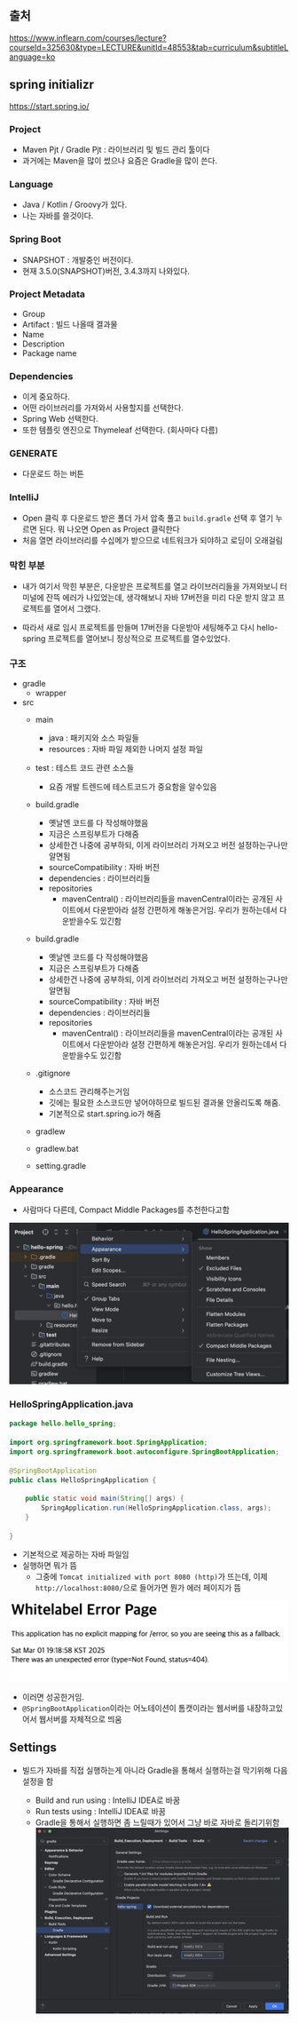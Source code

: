 ## 출처
https://www.inflearn.com/courses/lecture?courseId=325630&type=LECTURE&unitId=48553&tab=curriculum&subtitleLanguage=ko

## spring initializr
https://start.spring.io/

### Project
- Maven Pjt / Gradle Pjt : 라이브러리 및 빌드 관리 툴이다
- 과거에는 Maven을 많이 썼으나 요즘은 Gradle을 많이 쓴다.

### Language
- Java / Kotlin / Groovy가 있다.
- 나는 자바를 쓸것이다.

### Spring Boot

- SNAPSHOT : 개발중인 버전이다.
- 현재 3.5.0(SNAPSHOT)버전, 3.4.3까지 나와있다.


### Project Metadata

- Group
- Artifact : 빌드 나올때 결과물
- Name
- Description
- Package name

### Dependencies

- 이게 중요하다.
- 어떤 라이브러리를 가져와서 사용할지를 선택한다. 
- Spring Web 선택한다.
- 또한 템플릿 엔진으로 Thymeleaf 선택한다. (회사마다 다름)

### GENERATE

- 다운로드 하는 버튼

### IntelliJ

- Open 클릭 후 다운로드 받은 폴더 가서 압축 풀고 `build.gradle` 선택 후 열기 누르면 된다. 뭐 나오면 Open as Project 클릭한다
- 처음 열면 라이브러리를 수십메가 받으므로 네트워크가 되야하고 로딩이 오래걸림

### 막힌 부분

- 내가 여기서 막힌 부분은, 다운받은 프로젝트를 열고 라이브러리들을 가져와보니 터미널에 잔뜩 에러가 나있었는데, 생각해보니 자바 17버전을 미리 다운 받지 않고 프로젝트를 열어서 그랬다.

- 따라서 새로 임시 프로젝트를 만들며 17버전을 다운받아 세팅해주고 다시 hello-spring 프로젝트를 열어보니 정상적으로 프로젝트를 열수있었다.

### 구조

- gradle 
    - wrapper
- src
    - main
        - java : 패키지와 소스 파일들
        - resources : 자바 파일 제외한 나머지 설정 파일
    - test : 테스트 코드 관련 소스들
        - 요즘 개발 트렌드에 테스트코드가 중요함을 알수있음
    - build.gradle

        - 옛날엔 코드를 다 작성해야했음
        - 지금은 스프링부트가 다해줌
        - 상세한건 나중에 공부하되, 이게 라이브러리 가져오고 버전 설정하는구나만 알면됨
        - sourceCompatibility : 자바 버전
        - dependencies : 라이브러리들
        - repositories 
            - mavenCentral() : 라이브러리들을 mavenCentral이라는 공개된 사이트에서 다운받아라 설정 간편하게 해놓은거임. 우리가 원하는데서 다운받을수도 있긴함


    - build.gradle

        - 옛날엔 코드를 다 작성해야했음
        - 지금은 스프링부트가 다해줌
        - 상세한건 나중에 공부하되, 이게 라이브러리 가져오고 버전 설정하는구나만 알면됨
        - sourceCompatibility : 자바 버전
        - dependencies : 라이브러리들
        - repositories 
            - mavenCentral() : 라이브러리들을 mavenCentral이라는 공개된 사이트에서 다운받아라 설정 간편하게 해놓은거임. 우리가 원하는데서 다운받을수도 있긴함

    - .gitignore

        - 소스코드 관리해주는거임
        - 깃에는 필요한 소스코드만 넣어야하므로 빌드된 결과물 안올리도록 해줌.
        - 기본적으로 start.spring.io가 해줌
    - gradlew

    - gradlew.bat

    - setting.gradle

### Appearance

- 사람마다 다른데, Compact Middle Packages를 추천한다고함

![alt text](https://github.com/dldydtn0805/TILS/blob/master/YONGSOO/PROGRAMMING/SPRING/image.png)

### HelloSpringApplication.java

```java
package hello.hello_spring;

import org.springframework.boot.SpringApplication;
import org.springframework.boot.autoconfigure.SpringBootApplication;

@SpringBootApplication
public class HelloSpringApplication {

	public static void main(String[] args) {
		SpringApplication.run(HelloSpringApplication.class, args);
	}

}

```

- 기본적으로 제공하는 자바 파일임
- 실행하면 뭐가 뜸
    - 그중에 `Tomcat initialized with port 8080 (http)`가 뜨는데, 이제 `http://localhost:8080/`으로 들어가면 뭔가 에러 페이지가 뜸

![alt text](https://github.com/dldydtn0805/TILS/blob/master/YONGSOO/PROGRAMMING/SPRING/image-1.png)
- 이러면 성공한거임. 
- `@SpringBootApplication`이라는 어노테이션이 톰캣이라는 웹서버를 내장하고있어서 웹서버를 자체적으로 띄움

## Settings

- 빌드가 자바를 직접 실행하는게 아니라 Gradle을 통해서 실행하는걸 막기위해 다음 설정을 함

    - Build and run using : IntelliJ IDEA로 바꿈
    - Run tests using : IntelliJ IDEA로 바꿈
    - Gradle을 통해서 실행하면 좀 느릴때가 있어서 그냥 바로 자바로 돌리기위함
![alt text](https://github.com/dldydtn0805/TILS/blob/master/YONGSOO/PROGRAMMING/SPRING/image-2.png)

